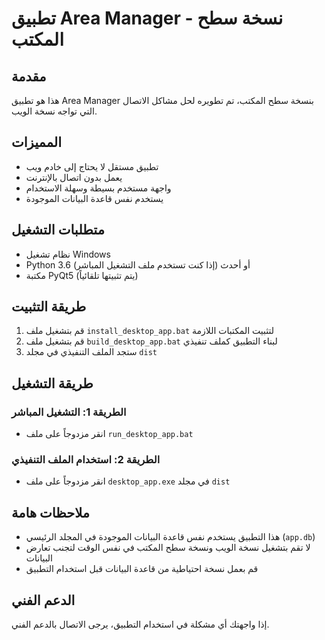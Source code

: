 # تطبيق Area Manager - نسخة سطح المكتب

## مقدمة

هذا هو تطبيق Area Manager بنسخة سطح المكتب، تم تطويره لحل مشاكل الاتصال التي تواجه نسخة الويب.

## المميزات

- تطبيق مستقل لا يحتاج إلى خادم ويب
- يعمل بدون اتصال بالإنترنت
- واجهة مستخدم بسيطة وسهلة الاستخدام
- يستخدم نفس قاعدة البيانات الموجودة

## متطلبات التشغيل

- نظام تشغيل Windows
- Python 3.6 أو أحدث (إذا كنت تستخدم ملف التشغيل المباشر)
- مكتبة PyQt5 (يتم تثبيتها تلقائياً)

## طريقة التثبيت

1. قم بتشغيل ملف `install_desktop_app.bat` لتثبيت المكتبات اللازمة
2. قم بتشغيل ملف `build_desktop_app.bat` لبناء التطبيق كملف تنفيذي
3. ستجد الملف التنفيذي في مجلد `dist`

## طريقة التشغيل

### الطريقة 1: التشغيل المباشر
- انقر مزدوجاً على ملف `run_desktop_app.bat`

### الطريقة 2: استخدام الملف التنفيذي
- انقر مزدوجاً على ملف `desktop_app.exe` في مجلد `dist`

## ملاحظات هامة

- هذا التطبيق يستخدم نفس قاعدة البيانات الموجودة في المجلد الرئيسي (`app.db`)
- لا تقم بتشغيل نسخة الويب ونسخة سطح المكتب في نفس الوقت لتجنب تعارض البيانات
- قم بعمل نسخة احتياطية من قاعدة البيانات قبل استخدام التطبيق

## الدعم الفني

إذا واجهتك أي مشكلة في استخدام التطبيق، يرجى الاتصال بالدعم الفني.
